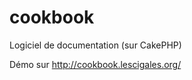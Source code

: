 cookbook
========

Logiciel de documentation (sur CakePHP)

Démo sur http://cookbook.lescigales.org/
